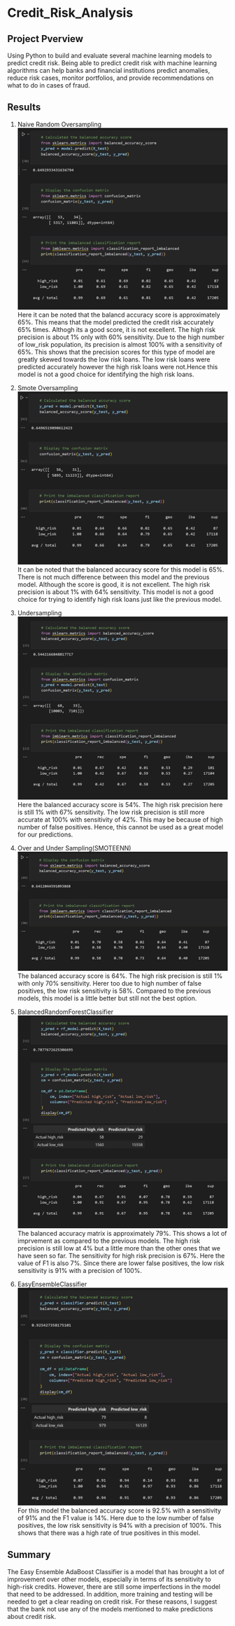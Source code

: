 # Credit_Risk_Analysis
## Project Pverview
Using Python to build and evaluate several machine learning models to predict credit risk. Being able to predict credit risk with machine learning algorithms can help banks and financial institutions predict anomalies, reduce risk cases, monitor portfolios, and provide recommendations on what to do in cases of fraud.

## Results
1. Naive Random Oversampling
![](Resources/RandomOverSampler.PNG)
Here it can be noted that the balancd accuracy score is approximately 65%. This means that the model predicted the credit risk accurately 65% times. Althogh its a good score, it is not excellent. The high risk precision is about 1% only with 60% sensitivity. Due to the high number of low_risk population, its precision is almost 100% with a sensitivity of 65%. This shows that the precision scores for this type of model are greatly skewed towards the low risk loans. The low risk loans were predicted accurately however the high risk loans were not.Hence this model is not a good choice for identifying the high risk loans.

2. Smote Oversampling
![](Resources/SMOTE.PNG)
It can be noted that the balanced accuracy score for this model is 65%. There is not much difference between this model and the previous model. Although the score is good, it is not excellent. The high risk precision is about 1% with 64% sensitivity. This model is not a good choice for trying to identify high risk loans just like the previous model.

3. Undersampling
![](Resources/ClusterCentroids.PNG)
Here the balanced accuracy score is 54%. The high risk precision here is still 1% with 67% sensitivity. The low risk precision is still more accurate at 100% with sensitivity of 42%. This may be because of high number of false positives.
Hence, this cannot be used as a great model for our predictions.

4. Over and Under Sampling(SMOTEENN)
![](Resources/SMOTEENN.PNG)
The balanced accuracy score is 64%. The high risk precision is still 1% with only 70% sensitivity. Herer too due to high number of false positives, the low risk sensitivity is 58%. Compared to the previous models, this model is a little better but still not the best option.

5. BalancedRandomForestClassifier
![](Resources/BalancedRandomForestClassifier.PNG)
The balanced accuracy matrix is approximately 79%. This shows a lot of imprvement as compared to the previous models. The high risk precision is still low at 4% but a little more than the other ones that we have seen so far. The sensitivity for high risk precision is 67%. Here the value of F1 is also 7%. Since there are lower false positives, the low risk sensitivity is 91% with a precision of 100%.

6. EasyEnsembleClassifier
![](Resources/EasyEnsembleClassifier.PNG)
For this model the balanced accuracy score is 92.5% with a sensitivity of 91% and the F1 value is 14%. Here due to the low number of false positives, the low risk sensitivity is 94% with a precision of 100%. This shows that there was a high rate of true positives in this model.

## Summary
The Easy Ensemble AdaBoost Classifier is a model that has brought a lot of improvement over other models, especially in terms of its sensitivity to high-risk credits. However, there are still some imperfections in the model that need to be addressed. In addition, more training and testing will be needed to get a clear reading on credit risk. For these reasons, I suggest that the bank not use any of the models mentioned to make predictions about credit risk.
